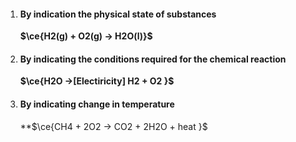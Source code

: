 1) #### By indication the physical state of substances
	
   **$\ce{H2(g) + O2(g) -> H2O(l)}$** 
2) #### By indicating the conditions required for the chemical reaction

     **$\ce{H2O ->[Electiricity] H2 + O2 }$**
3) #### By indicating change in temperature
     **$\ce{CH4 + 2O2 -> CO2 + 2H2O + heat }$